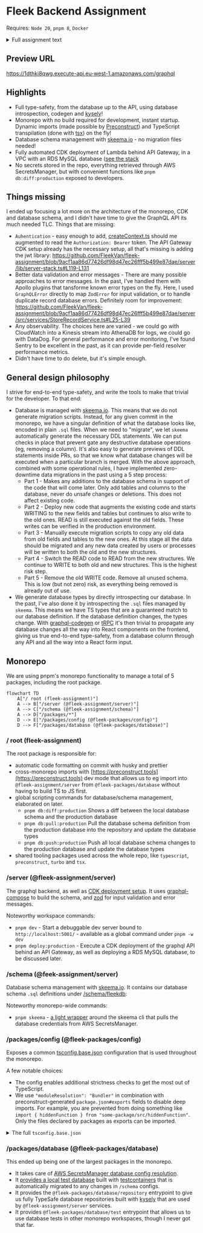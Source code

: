 # Fleek Backend Assignment

Requires: `Node 20`, `pnpm 8`, `Docker`

<details>
  <summary>Full assignment text</summary>
Fleek Backend Engineer Assignment
This assignment aims to assess the backend skills for a prospective backend engineer at Fleek.  It will test the following stack: Typescript, Graphql, MySQL.  In terms of deployment, you can use any cloud provider of your choice but using a Serverless backend for the API is a requirement (AWS preferred, Lambda preferred).  You will have a day to turnaround this assignment.  The following artifacts will be expected: code of application, migration code and schema for db, deployment for application, tests and a readme. Your assignment will be assessed based on the following:
Correctness
Code quality
Written response
Testing
Bonus points: monitoring and performance data/analysis

Here are the specifications for the assignments, please create a Github repo to push this to when all is complete.

Graphql API
Schema & deployment: Design a straightforward key-value pair database schema. Execute query and mutation API calls against this database endpoint, deploying it as a lambda function.
Authentication: Ensure that the lambda function is accessible only to authenticated requests.
Data validation: To enhance data integrity and security, implement some data validation mechanisms of your choice.

CRUD Operations
CRUD operations: Develop a lambda function that conducts CRUD operations on the deployed GraphQL database. This involves sending authenticated requests to the endpoint established in the first part.
Authentication: Utilize JSON Web Tokens (JWT) to enforce that only authenticated requests from the caller are accepted by the lambda.
Batch processing: Support batch operations by allowing users to perform multiple updates or deletions in a single command, improving efficiency for managing larger datasets.
Error handling: Enhance error handling mechanisms to provide informative error messages and gracefully handle various scenarios, such as validation errors or unauthorized access attempts.

Written component (README.md)
General: Overview of your design choices
Improvements: If you were to release this into production, what improvements would you make?

---
</details>



## Preview URL

https://1dthki8qwg.execute-api.eu-west-1.amazonaws.com/graphql

## Highlights

- Full type-safety, from the database up to the API, using database introspection, codegen and [kysely](https://kysely.dev/)!
- Monorepo with no build required for development, instant startup.
  Dynamic imports (made possible by [Preconstruct](https://preconstruct.tools/)) and TypeScript transpilation (done with [tsx](https://github.com/privatenumber/tsx)) on the fly!
- Database schema management with [skeema.io](https://skeema.io) - no migration files needed!
- Fully automated CDK deployment of Lambda behind API Gateway, in a VPC with an RDS MySQL database ([see the stack](/server/lib/server-stack.ts)
- No secrets stored in the repo, everything retrieved through AWS SecretsManager, but with convenient functions like `pnpm db:diff:production` exposed to developers.

## Things missing

I ended up focusing a lot more on the architecture of the monorepo, CDK and database schema, and I didn't have time to give the GraphQL API its much needed TLC. Things that are missing:

- `Auhentication` - easy enough to add, [createContext.ts](/server/src/graphql/createContext.ts) should me augmented to read the `Authorization: Bearer` token. The API Gateway CDK setup already has the necessary setup, all that's missing is adding the jwt library: https://github.com/FleekVan/fleek-assignment/blob/9acf1aa86d77426df98d47ec26fff5b499e87dae/server/lib/server-stack.ts#L119-L131
- Better data validation and error messages - There are many possible approaches to error messages. In the past, I've handled them with Apollo plugins that tansforme known error types on the fly. Here, I used `GraphQLError` directly to map `ZodError` for input validation, or to handle duplicate record database errors. Definitely room for improvement:
  https://github.com/FleekVan/fleek-assignment/blob/9acf1aa86d77426df98d47ec26fff5b499e87dae/server/src/services/StoreRecordService.ts#L25-L39
- Any observability. The choices here are varied - we could go with CloudWatch into a Kinesis stream into AthenaDB for logs, we could go with DataDog. For general performance and error monitoring, I've found Sentry to be excellent in the past, as it can provide per-field resolver performance metrics.
- Didn't have time to do delete, but it's simple enough.

## General design philosophy

I strive for end-to-end type-safety, and write the tools to make that trivial for the developer. To that end:

- Database is managed with [skeema.io](https://skeema.io). This means that we do not generate migration scripts. Instead, for any given commit in the monorepo, we have a singular definition of what the database looks like, encoded in plain `.sql` files. When we need to "migrate", we let `skeema` automatically generate the necessary DDL statements. We can put checks in place that prevent gate any destructive database operations (eg, removing a column). It's also easy to generate previews of DDL statements inside PRs, so that we know what database changes will be executed when a particular branch is merged. With the above approach, combined with some operational rules, I have implemented zero-downtime data migrations in the past using a 5 step process:
    - Part 1 - Makes any additions to the database schema in support of the code that will come later. Only add tables and columns to the database, never do unsafe changes or deletions. This does not affect existing code.
    - Part 2 - Deploy new code that augments the existing code and starts WRITING to the new fields and tables but continues to also write to the old ones. READ is still executed against the old fields. These writes can be verified in the production environment.
    - Part 3 - Manually execute migration scripts to copy any old data from old fields and tables to the new ones. At this stage all the data should be migrated and any new data created by users or processes will be written to both the old and the new structures.
    - Part 4 - Switch the READ code to READ from the new structures. We continue to WRITE to both old and new structures. This is the highest risk step.
    - Part 5 - Remove the old WRITE code. Remove all unused schema. This is low (but not zero) risk, as everything being removed is already out of use.
- We generate database types by directly introspecting our database. In the past, I've also done it by introspecting the `.sql` files managed by `skeema`. This means we have TS types that are a guaranteed match to our database definition. If the database definition changes, the types change. With [graphql-codegen](https://the-guild.dev/graphql/codegen) or [tRPC](https://trpc.io/) it's then trivial to propagate any database changes all the way into React components on the frontend, giving us true end-to-end type-safety, from a database column through any API and all the way into a React form input.

## Monorepo

We are using pnpm's monorepo functionality to manage a total of 5 packages, including the root package.

```mermaid
flowchart TD
    A["/ root (fleek-assignment)"]
    A --> B["/server (@fleek-assignment/server)"]
    A --> C["/schema (@fleek-assignment/schema)"]
    A --> D["/packages/*"]
    D --> E["/packages/config (@fleek-packages/config)"]
    D --> F["/packages/database (@fleek-packages/database)"]
```

### / root (fleek-assignment)

The root package is responsible for:

- automatic code formatting on commit with husky and prettier
- cross-monorepo imports with [https://preconstruct.tools](https://preconstruct.tools) dev mode that allows us to eg import into `@fleek-assignment/server` from `@fleek-packages/database` without having to build TS to JS first.
- global scripting commands for database/schema management, elaborated on later.
  - `pnpm db:diff:production` Shows a diff between the local database schema and the production database
  - `pnpm db:pull:production` Pull the database schema definition from the production database into the repository and update the database types
  - `pnpm db:push:production` Push all local database schema changes to the production database and update the database types
- shared tooling packages used across the whole repo, like `typescript`, `preconstruct`, `turbo` and `tsx`.

### /server (@fleek-assignment/server)

The graphql backend, as well as [CDK deployment setup](/server/lib/server-stack.ts).
It uses [graphql-compose](https://graphql-compose.github.io/) to build the schema, and [zod](https://zod.dev/) for input validation and error messages.

Noteworthy workspace commands:

- `pnpm dev` - Start a debuggable dev server bound to `http://localhost:5001/` - available as a global command under `pnpm -w dev`
- `pnpm deploy:production` - Execute a CDK deployment of the graphql API behind an API Gateway, as well as deploying a RDS MySQL database, to be discussed later.

### /schema (@feek-assignment/server)

Database schema management with [skeema.io](https://skeema.io). It contains our database schema `.sql` definitions under [/schema/fleekdb](/schema/fleekdb):

Noteworthy monorepo-wide commands:

- `pnpm skeema` - [a light wrapper](/schema/skeema) around the skeema cli that pulls the database credentials from AWS SecretsManager.

### /packages/config (@fleek-packages/config)

Exposes a common [tsconfig.base.json](/packages/config/tsconfig.base.json) configuration that is used throughout the monorepo.

A few notable choices:

- The config enables additional strictness checks to get the most out of TypeScript.
- We use `"moduleResolution": "Bundler"` in combination with preconstruct-generated `package.json#exports` fields to disable deep imports. For example, you are prevented from doing something like `import { hiddenFunction } from "some-package/src/hiddenFunction"`. Only the files declared by packages as exports can be imported.

<details>
<summary>The full <code>tsconfig.base.json</code></summary>
https://github.com/FleekVan/fleek-assignment/blob/9acf1aa86d77426df98d47ec26fff5b499e87dae/packages/config/tsconfig.base.json#L1-L32
</details>

### /packages/database (@fleek-packages/database)

This ended up being one of the largest packages in the monorepo.

- It takes care of [AWS SecretsManager database config resolution](/packages/database/src/utils/getDatabaseConfig.ts).
- It [provides a local test database](/packages/database/jest.globalSetup.ts) built with [testcontainers](https://github.com/testcontainers/testcontainers-node) that is automatically migrated to any changes in `/schema` configs.
- It provides the `@fleek-packages/database/repository` entrypoint to give us fully TypeSafe database repositories built with [kysely](https://kysely.dev/) that are used by `@fleek-assignment/server` services.
- It provides `@fleek-packages/database/test` entrypoint that allows us to use database tests in other monorepo workspaces, though I never got that far.
